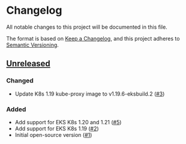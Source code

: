# Changelog
All notable changes to this project will be documented in this file.

The format is based on [Keep a Changelog](https://keepachangelog.com/en/1.0.0/),
and this project adheres to [Semantic Versioning](https://semver.org/spec/v2.0.0.html).

## [Unreleased]
### Changed

- Update K8s 1.19 kube-proxy image to v1.19.6-eksbuild.2 ([#3])

### Added

- Add support for EKS K8s 1.20 and 1.21 ([#5])
- Add support for EKS K8s 1.19 ([#2])
- Initial open-source version ([#1])

[Unreleased]: https://github.com/projectsyn/component-eks-addon-manager/compare/463c0761437967d3c90416a8c86e9c85e29e8fc6...HEAD
[#1]: https://github.com/projectsyn/component-eks-addon-manager/pull/1
[#2]: https://github.com/projectsyn/component-eks-addon-manager/pull/2
[#3]: https://github.com/projectsyn/component-eks-addon-manager/pull/3
[#5]: https://github.com/projectsyn/component-eks-addon-manager/pull/5
